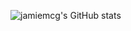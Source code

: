 
![jamiemcg's GitHub stats](https://github-readme-stats.vercel.app/api?username=jamiemcg&show_icons=true&theme=transparent&hide_rank=True)

<!--
**jamiemcg/jamiemcg** is a ✨ _special_ ✨ repository because its `README.md` (this file) appears on your GitHub profile.

Here are some ideas to get you started:

- 🔭 I’m currently working on ...
- 🌱 I’m currently learning ...
- 👯 I’m looking to collaborate on ...
- 🤔 I’m looking for help with ...
- 💬 Ask me about ...
- 📫 How to reach me: ...
- 😄 Pronouns: ...
- ⚡ Fun fact: ...
-->
